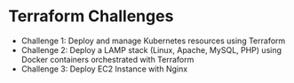 # Terraform Challenges

- Challenge 1: Deploy and manage Kubernetes resources using Terraform
- Challenge 2: Deploy a LAMP stack (Linux, Apache, MySQL, PHP) using Docker containers orchestrated with Terraform
- Challenge 3: Deploy EC2 Instance with Nginx
